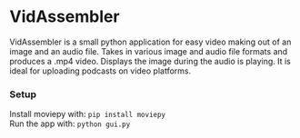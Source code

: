 # VidAssembler

VidAssembler is a small python application for easy video making out of an image and an audio file. Takes in various image and audio file formats and produces a .mp4 video. Displays the image during the audio is playing. It is ideal for uploading podcasts on video platforms.

### Setup
Install moviepy with: ```pip install moviepy```          
Run the app with: ```python gui.py```

